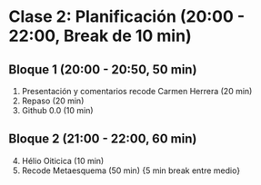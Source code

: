 # Clase 2: Planificación (20:00 - 22:00, Break de 10 min)
## Bloque 1 (20:00 - 20:50, 50 min)
1. Presentación y comentarios recode Carmen Herrera (20 min)
2. Repaso (20 min)
3. Github 0.0 (10 min)

## Bloque 2 (21:00 - 22:00, 60 min)
4. Hélio Oiticica (10 min)
5. Recode Metaesquema (50 min) {5 min break entre medio}
